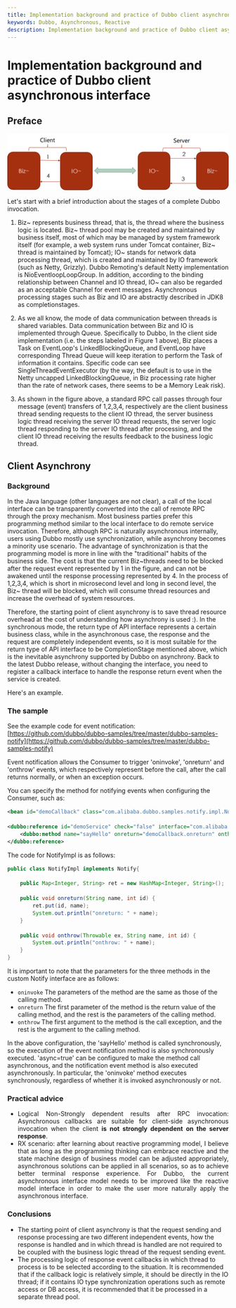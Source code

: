 ```yaml
---
title: Implementation background and practice of Dubbo client asynchronous interface
keywords: Dubbo, Asynchronous, Reactive
description: Implementation background and practice of Dubbo client asynchronous interface
---
```


# Implementation background and practice of Dubbo client asynchronous interface

## Preface

![image | left](../../img/blog/dubboasyn_client/1_en.png  "")

Let's start with a brief introduction about the stages of a complete Dubbo invocation.  
1. Biz~ represents business thread, that is, the thread where the business logic is located. Biz~ thread pool may be created and maintained by business itself, most of which may be managed by system framework itself (for example, a web system runs under Tomcat container, Biz~ thread is maintained by Tomcat); IO~ stands for network data processing thread, which is created and maintained by IO framework (such as Netty, Grizzly). Dubbo Remoting's default Netty implementation is NioEventloopLoopGroup. In addition, according to the binding relationship between Channel and IO thread, IO~ can also be regarded as an acceptable Channel for event messages. Asynchronous processing stages such as Biz and IO are abstractly described in JDK8 as completionstages.  

2. As we all know, the mode of data communication between threads is shared variables. Data communication between Biz and IO is implemented through Queue. Specifically to Dubbo, In the client side implementation (i.e. the steps labeled in Figure 1 above), Biz places a Task on EventLoop's LinkedBlockingQueue, and EventLoop have corresponding Thread Queue will keep iteration to perform the Task of information it contains. Specific code can see SingleThreadEventExecutor (by the way, the default is to use in the Netty uncapped LinkedBlockingQueue, in Biz processing rate higher than the rate of network cases, there seems to be a Memory Leak risk).  

3. As shown in the figure above, a standard RPC call passes through four message (event) transfers of 1,2,3,4, respectively are the client business thread sending requests to the client IO thread, the server business logic thread receiving the server IO thread requests, the server logic thread responding to the server IO thread after processing, and the client IO thread receiving the results feedback to the business logic thread.  

## Client Asynchrony

### Background
In the Java language (other languages are not clear), a call of the local interface can be transparently converted into the call of remote RPC through the proxy mechanism. Most business parties prefer this programming method similar to the local interface to do remote service invocation. Therefore, although RPC is naturally asynchronous internally, users using Dubbo mostly use synchronization, while asynchrony becomes a minority use scenario. The advantage of synchronization is that the programming model is more in line with the "traditional" habits of the business side. The cost is that the current Biz~threads need to be blocked after the request event represented by 1 in the figure, and can not be awakened until the response processing represented by 4. In the process of 1,2,3,4, which is short in microsecond level and long in second level, the Biz~ thread will be blocked, which will consume thread resources and increase the overhead of system resources.

Therefore, the starting point of client asynchrony is to save thread resource overhead at the cost of understanding how asynchrony is used :). In the synchronous mode, the return type of API interface represents a certain business class, while in the asynchronous case, the response and the request are completely independent events, so it is most suitable for the return type of API interface to be CompletionStage mentioned above, which is the inevitable asynchrony supported by Dubbo on asynchrony. Back to the latest Dubbo release, without changing the interface, you need to register a callback interface to handle the response return event when the service is created.  

Here's an example.  

### The sample

See the example code for event notification: [https://github.com/dubbo/dubbo-samples/tree/master/dubbo-samples-notify](https://github.com/dubbo/dubbo-samples/tree/master/dubbo-samples-notify)

Event notification allows the Consumer to trigger 'oninvoke', 'onreturn' and 'onthrow' events, which respectively represent before the call, after the call returns normally, or when an exception occurs.

You can specify the method for notifying events when configuring the Consumer, such as:  

```xml
<bean id="demoCallback" class="com.alibaba.dubbo.samples.notify.impl.NotifyImpl" />

<dubbo:reference id="demoService" check="false" interface="com.alibaba.dubbo.samples.notify.api.DemoService" version="1.0.0" group="cn">
    <dubbo:method name="sayHello" onreturn="demoCallback.onreturn" onthrow="demoCallback.onthrow"/>
</dubbo:reference>
```

The code for NotifyImpl is as follows:  

```java
public class NotifyImpl implements Notify{

    public Map<Integer, String> ret = new HashMap<Integer, String>();
    
    public void onreturn(String name, int id) {
        ret.put(id, name);
        System.out.println("onreturn: " + name);
    }

    public void onthrow(Throwable ex, String name, int id) {
        System.out.println("onthrow: " + name);
    }
}
```

It is important to note that the parameters for the three methods in the custom Notify interface are as follows:  

* `oninvoke` The parameters of the method are the same as those of the calling method.  
* `onreturn` The first parameter of the method is the return value of the calling method, and the rest is the parameters of the calling method.  
* `onthrow` The first argument to the method is the call exception, and the rest is the argument to the calling method.  

In the above configuration, the 'sayHello' method is called synchronously, so the execution of the event notification method is also synchronously executed. 'async=true' can be configured to make the method call asynchronous, and the notification event method is also executed asynchronously. In particular, the 'oninvoke' method executes synchronously, regardless of whether it is invoked asynchronously or not.

### Practical advice

* <div data-type="alignment" data-value="justify" style="text-align:justify">
  <div data-type="p">Logical Non-Strongly dependent results after RPC invocation: Asynchronous callbacks are suitable for client-side asynchronous invocation when the client <strong>is not strongly dependent on the server response</strong>.</div>
  </div>

* <div data-type="alignment" data-value="justify" style="text-align:justify">
  <div data-type="p">RX scenario: after learning about reactive programming model, I believe that as long as the programming thinking can embrace reactive and the state machine design of business model can be adjusted appropriately, asynchronous solutions can be applied in all scenarios, so as to achieve better terminal response experience. For Dubbo, the current asynchronous interface model needs to be improved like the reactive model interface in order to make the user more naturally apply the asynchronous interface. </div>
  </div>


### Conclusions

* The starting point of client asynchrony is that the request sending and response processing are two different independent events, how the response is handled and in which thread is handled are not required to be coupled with the business logic thread of the request sending event.
* The processing logic of response event callbacks in which thread to process is to be selected according to the situation. It is recommended that if the callback logic is relatively simple, it should be directly in the IO thread; if it contains IO type synchronization operations such as remote access or DB access, it is recommended that it be processed in a separate thread pool.